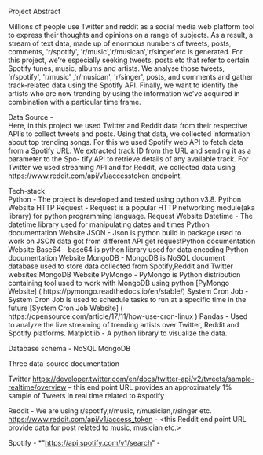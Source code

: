 Project Abstract
<p>
Millions of people use Twitter and reddit as a social media web platform tool to express their thoughts and opinions on a range of subjects. As a result, a stream of text data, made up of enormous numbers of tweets, posts, comments, 'r/spotify', 'r/music','r/musican','r/singer'etc is generated. For this project, we’re especially seeking tweets, posts etc that refer to certain Spotify tunes, music, albums and artists. We analyse those tweets, 'r/spotify', 'r/music' ,'r/musican', 'r/singer', posts, and comments and gather track-related data using the Spotify API. Finally, we want to identify the artists who are now trending by using the information we’ve acquired in combination with a particular time frame.
</p>

<p>
Data Source -
<br>Here, in this project we used Twitter and Reddit data from their respective API’s to collect tweets and posts. Using that data, we collected information about top trending songs. For this we used Spotify web API to fetch data from a Spotify URL. We extracted track ID from the URL and sending it as a parameter to the Spo- tify API to retrieve details of any available track. For Twitter we used streaming API and for Reddit, we collected data using https://www.reddit.com/api/v1/accesstoken endpoint. </p>

<p>
Tech-stack
<br>
Python - The project is developed and tested using python v3.8. Python Website
HTTP Request - Request is a popular HTTP networking module(aka library) for python programming language. Request Website
Datetime - The datetime library used for manipulating dates and times Python documentation Website
JSON - Json is python build in package used to work on JSON data got from different API get requestPython documentation Website
Base64 - base64 is python library used for data encoding Python documentation Website
MongoDB - MongoDB is NoSQL document database used to store data collected from Spotify,Reddit and Twitter websites MongoDB Website
PyMongo - PyMongo is Python distribution containing tool used to work with MongoDB using python [PyMongo Website] ( https://pymongo.readthedocs.io/en/stable/)
System Cron Job - System Cron Job is used to schedule tasks to run at a specific time in the future [System Cron Job Website] ( https://opensource.com/article/17/11/how-use-cron-linux )
Pandas - Used to analyze the live streaming of trending artists over Twitter, Reddit and Spotify platforms.
Matplotlib - A python library to visualize the data.

Database schema - NoSQL MongoDB

Three data-source documentation

Twitter
https://developer.twitter.com/en/docs/twitter-api/v2/tweets/sample-realtime/overview – this end point URL provides an approximately 1% sample of Tweets in real time related to #spotify

Reddit - We are using r/spotify,r/music, r/musician,r/singer etc.
https://www.reddit.com/api/v1/access_token - <this Reddit end point URL provide data for post related to music, musician etc.>

Spotify - *"https://api.spotify.com/v1/search" -
</p>


